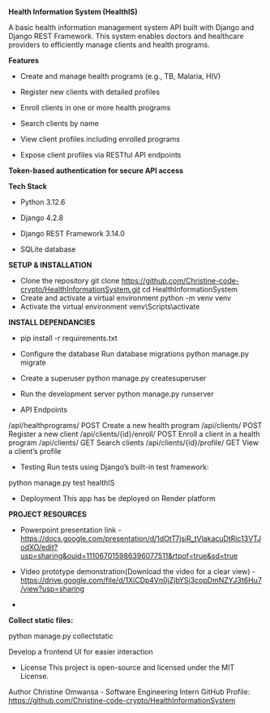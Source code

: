 **Health Information System (HealthIS)**

A basic health information management system API built with Django and Django REST Framework. This system enables doctors and healthcare providers to efficiently manage clients and health programs.

**Features**

- Create and manage health programs (e.g., TB, Malaria, HIV)

- Register new clients with detailed profiles

- Enroll clients in one or more health programs

- Search clients by name

- View client profiles including enrolled programs

- Expose client profiles via RESTful API endpoints

**Token-based authentication for secure API access**

**Tech Stack**
- Python 3.12.6

- Django 4.2.8

- Django REST Framework 3.14.0

- SQLite database

**SETUP & INSTALLATION**

- Clone the repository
git clone https://github.com/Christine-code-crypto/HealthInformationSystem.git
cd HealthInformationSystem
- Create and activate a virtual environment
python -m venv venv
- Activate the virtual environment
venv\Scripts\activate

**INSTALL DEPENDANCIES**

- pip install -r requirements.txt
- Configure the database
Run database migrations
python manage.py migrate

- Create a superuser
python manage.py createsuperuser
- Run the development server
python manage.py runserver

- API Endpoints

/api/healthprograms/	POST	Create a new health program
/api/clients/	POST	Register a new client
/api/clients/{id}/enroll/	POST	Enroll a client in a health program
/api/clients/	GET	Search clients
/api/clients/{id}/profile/	GET	View a client’s profile

- Testing
Run tests using Django’s built-in test framework:

python manage.py test healthIS

- Deployment
This app has be deployed on Render platform

**PROJECT RESOURCES**
- Powerpoint presentation link - https://docs.google.com/presentation/d/1dOtT7jsiR_tVlakacuDtRic13VTJodXO/edit?usp=sharing&ouid=111067015986396077511&rtpof=true&sd=true
- Video prototype demonstration(Download the video for a clear view) - https://drive.google.com/file/d/1XiCDp4Vn0jZjbYSj3copDmNZYJ3t6Hu7/view?usp=sharing



-
**Collect static files:**

python manage.py collectstatic


Develop a frontend UI for easier interaction

- License
This project is open-source and licensed under the MIT License.

Author
Christine Omwansa - Software Engineering Intern
GitHub Profile: https://github.com/Christine-code-crypto/HealthInformationSystem

